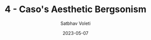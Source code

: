 ---
author: "Satbhav Voleti"
title: "4 - Caso's Aesthetic Bergsonism"
date: 2023-05-07
showthedate: true
wordcount: true
readingtime: true
draft: true
tags: 
categories:
- history of philosophy
- bergsonism

---